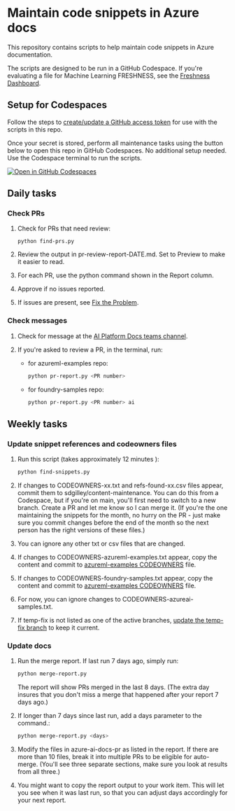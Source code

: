 # Maintain code snippets in Azure docs

This repository contains scripts to help maintain code snippets in Azure documentation. 

The scripts are designed to be run in a GitHub Codespace.
If you're evaluating a file for Machine Learning FRESHNESS, see the [Freshness Dashboard](https://sdgilley.github.io/learn-tools/).

## Setup for Codespaces

Follow the steps to [create/update a GitHub access token](create-update-auth.md) for use with the scripts in this repo.

Once your secret is stored, perform all maintenance tasks using the button below to open this repo in GitHub Codespaces. No additional setup needed. Use the Codespace terminal to run the scripts.

[![Open in GitHub Codespaces](https://github.com/codespaces/badge.svg)](https://codespaces.new/sdgilley/code-maintenance?quickstart=1)

## Daily tasks


### Check PRs

1. Check for PRs that need review:

    ```
    python find-prs.py
    ```

1. Review the output in pr-review-report-DATE.md.  Set to Preview to make it easier to read.
1. For each PR, use the python command shown in the Report column. 
1. Approve if no issues reported.
1. If issues are present, see [Fix the Problem](fix-the-problem.md).

### Check messages

1. Check for message at the [AI Platform Docs teams channel](https://teams.microsoft.com/l/channel/19%3AHhf4F_YfPn3kYGdmWvePNwlbF5-RR8wciQEUwwrcggw1%40thread.tacv2/General?groupId=fdaf4412-8993-4ea6-a7d4-aeaded7fc854&tenantId=72f988bf-86f1-41af-91ab-2d7cd011db47).

1. If you're asked to review a PR, in the terminal, run:

    * for azureml-examples repo:
    
        ```bash
        python pr-report.py <PR number> 
        ```

    * for foundry-samples repo:
    
        ```bash
        python pr-report.py <PR number> ai
        ```

## Weekly tasks

### Update snippet references and codeowners files

1. Run this script (takes approximately 12 minutes ):

    ```bash
    python find-snippets.py
    ```

1. If changes to CODEOWNERS-xx.txt and refs-found-xx.csv files appear, commit them to sdgilley/content-maintenance. You can do this from a Codespace, but if you're on main, you'll first need to switch to a new branch. Create a PR and let me know so I can merge it. (If you're the one maintaining the snippets for the month, no hurry on the PR - just make sure you commit changes before the end of the month so the next person has the right versions of these files.)
1. You can ignore any other txt or csv files that are changed.
1. If changes to CODEOWNERS-azureml-examples.txt appear, copy the content and commit to [azureml-examples CODEOWNERS](https://github.com/Azure/azureml-examples/blob/main/.github/CODEOWNERS) file.
1. If changes to CODEOWNERS-foundry-samples.txt appear, copy the content and commit to [azureml-examples CODEOWNERS](https://github.com/Azure-AI-Foundry/foundry-samples/blob/main/.github/CODEOWNERS) file.
1. For now, you can ignore changes to CODEOWNERS-azureai-samples.txt.  
1. If temp-fix is not listed as one of the active branches, [update the temp-fix branch](#temp-fix) to keep it current.

### Update docs

1. Run the merge report.  If last run 7 days ago, simply run:

    ```bash
    python merge-report.py 
    ```

    The report will show PRs merged in the last 8 days.  (The extra day insures that you don't miss a merge that happened after your report 7 days ago.)  
1. If longer than 7 days since last run, add a days parameter to the command.:

    ```bash
    python merge-report.py <days>
    ```

1. Modify the files in azure-ai-docs-pr as listed in the report.  If there are more than 10 files, break it into multiple PRs to be eligible for auto-merge. (You'll see three separate sections, make sure you look at results from all three.)

1. You might want to copy the report output to your work item.  This will let you see when it was last run, so that you can adjust days accordingly for your next report.  
